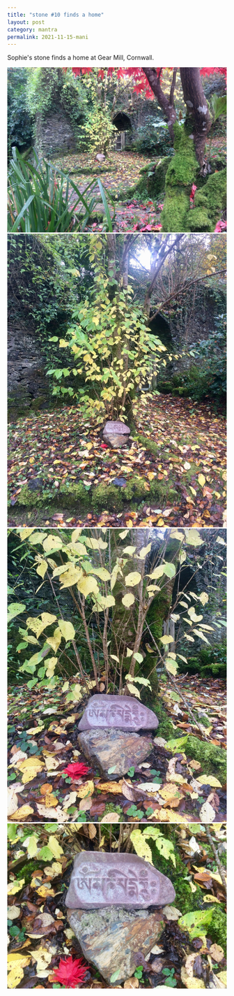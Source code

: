 ```yaml
---
title: "stone #10 finds a home"
layout: post
category: mantra
permalink: 2021-11-15-mani
---
```


Sophie's stone finds a home at Gear Mill, Cornwall.  

![home 1](/assets/images/mani/mani10/stone10-destination1.jpg)
![home 2](/assets/images/mani/mani10/stone10-destination2.jpg)
![home 3](/assets/images/mani/mani10/stone10-destination3.jpg)
![home 4](/assets/images/mani/mani10/stone10-destination4.jpg)

